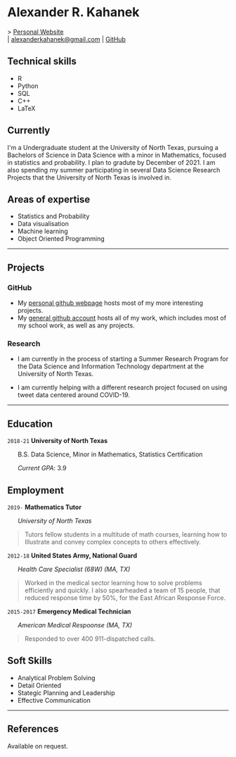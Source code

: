 # Alexander R. Kahanek
<div id="webaddress">
> <a href="https://alexander-kahanek.github.io">Personal Website</a>
</div>
|
<a href="mailto:alexanderkahanek@gmail.com">alexanderkahanek@gmail.com</a>
|
</i> <a href="https://github.com/alexander-kahanek">GitHub</a>


## Technical skills

* R
* Python
* SQL
* C++
* LaTeX

## Currently

I'm a Undergraduate student at the University of North Texas, pursuing a Bachelors of Science in Data Science with a minor in Mathematics, focused in statistics and probability. I plan to gradute by December of 2021. I am also spending my summer participating in several Data Science Research Projects that the University of North Texas is involved in.

## Areas of expertise

* Statistics and Probability
* Data visualisation
* Machine learning
* Object Oriented Programming

-----------------
## Projects

### GitHub

* My [personal github webpage](https://alexander-kahanek.github.io) hosts most of my more interesting projects.
* My [general github account](https://github.com/alexander-kahanek) hosts all of my work, which includes most of my school work, as well as any projects.

### Research

* I am currently in the process of starting a Summer Research Program for the Data Science and Information Technology department at the University of North Texas.

* I am currently helping with a different research project focused on using tweet data centered around COVID-19.


----------------
## Education

`2018-21`
__University of North Texas__

&nbsp; &nbsp; &nbsp; B.S. Data Science, Minor in Mathematics, Statistics Certification

&nbsp; &nbsp; &nbsp; _Current GPA_: 3.9

## Employment

`2019-` 
__Mathematics Tutor__ 

 &nbsp; &nbsp; &nbsp; _University of North Texas_

> Tutors fellow students in a multitude of math courses, learning how to Illustrate and convey complex concepts to others effectively. 


`2012-18`
__United States Army, National Guard__

 &nbsp; &nbsp; &nbsp; _Health Care Specialist (68W) (MA, TX)_

> Worked in the medical sector learning how to solve problems efficiently and quickly. 
> I also spearheaded a team of 15 people, that reduced response time by 50%, for the East African Response Force.


`2015-2017`
__Emergency Medical Technician__

 &nbsp; &nbsp; &nbsp; _American Medical Respoonse (MA, TX)_
 
> Responded to over 400 911-dispatched calls.


## Soft Skills

* Analytical Problem Solving
* Detail Oriented
* Stategic Planning and Leadership
* Effective Communication


-----------------
## References

Available on request.

